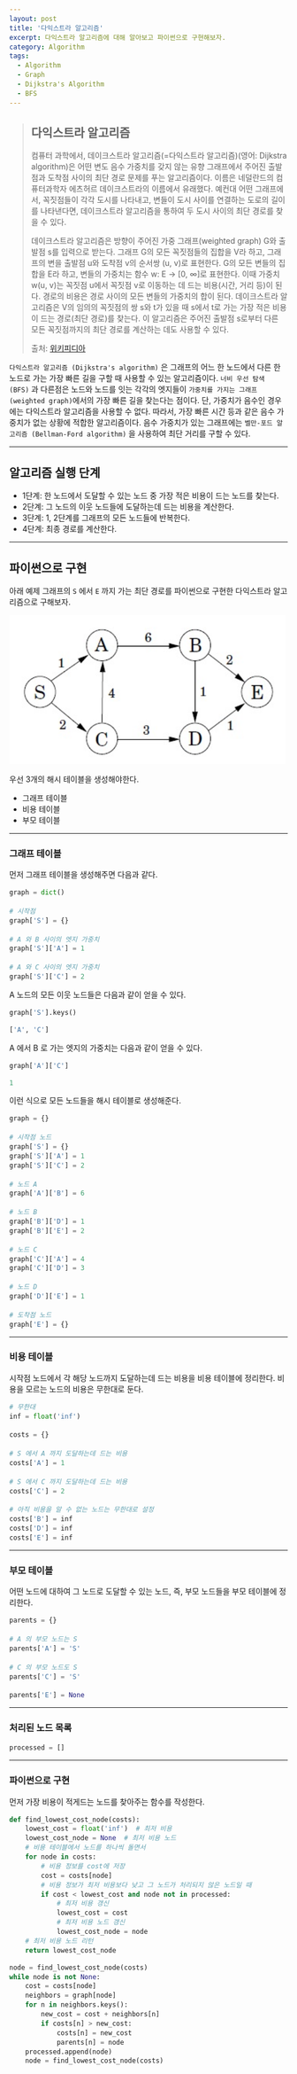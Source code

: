```yaml
---
layout: post
title: '다익스트라 알고리즘'
excerpt: 다익스트라 알고리즘에 대해 알아보고 파이썬으로 구현해보자.
category: Algorithm
tags:
  - Algorithm
  - Graph
  - Dijkstra's Algorithm
  - BFS
---
```


> ## 다익스트라 알고리즘
>
> 컴퓨터 과학에서, 데이크스트라 알고리즘(=다익스트라 알고리즘)(영어: Dijkstra algorithm)은 어떤 변도 음수 가중치를 갖지 않는 유향 그래프에서 주어진 출발점과 도착점 사이의 최단 경로 문제를 푸는 알고리즘이다. 이름은 네덜란드의 컴퓨터과학자 에츠허르 데이크스트라의 이름에서 유래했다. 예컨대 어떤 그래프에서, 꼭짓점들이 각각 도시를 나타내고, 변들이 도시 사이를 연결하는 도로의 길이를 나타낸다면, 데이크스트라 알고리즘을 통하여 두 도시 사이의 최단 경로를 찾을 수 있다.
>
> 데이크스트라 알고리즘은 방향이 주어진 가중 그래프(weighted graph) G와 출발점 s를 입력으로 받는다. 그래프 G의 모든 꼭짓점들의 집합을 V라 하고, 그래프의 변을 출발점 u와 도착점 v의 순서쌍 (u, v)로 표현한다. G의 모든 변들의 집합을 E라 하고, 변들의 가중치는 함수 w: E → [0, ∞]로 표현한다. 이때 가중치 w(u, v)는 꼭짓점 u에서 꼭짓점 v로 이동하는 데 드는 비용(시간, 거리 등)이 된다. 경로의 비용은 경로 사이의 모든 변들의 가중치의 합이 된다. 데이크스트라 알고리즘은 V의 임의의 꼭짓점의 쌍 s와 t가 있을 때 s에서 t로 가는 가장 적은 비용이 드는 경로(최단 경로)를 찾는다. 이 알고리즘은 주어진 출발점 s로부터 다른 모든 꼭짓점까지의 최단 경로를 계산하는 데도 사용할 수 있다.
>
> 출처: [위키피디아](https://ko.wikipedia.org/wiki/%EB%8D%B0%EC%9D%B4%ED%81%AC%EC%8A%A4%ED%8A%B8%EB%9D%BC_%EC%95%8C%EA%B3%A0%EB%A6%AC%EC%A6%98)


`다익스트라 알고리즘 (Dijkstra's algorithm)` 은 그래프의 어느 한 노드에서 다른 한 노드로 가는 가장 빠른 길을 구할 때 사용할 수 있는 알고리즘이다. `너비 우선 탐색 (BFS)` 과 다른점은 노드와 노드를 잇는 각각의 엣지들이 `가중치를 가지는 그래프 (weighted graph)`에서의 가장 빠른 길을 찾는다는 점이다. 단, 가중치가 음수인 경우에는 다익스트라 알고리즘을 사용할 수 없다. 따라서, 가장 빠른 시간 등과 같은 음수 가중치가 없는 상황에 적합한 알고리즘이다. 음수 가중치가 있는 그래프에는 `벨만-포드 알고리즘 (Bellman-Ford algorithm)` 을 사용하여 최단 거리를 구할 수 있다.

- - -

## 알고리즘 실행 단계

- 1단계: 한 노드에서 도달할 수 있는 노드 중 가장 적은 비용이 드는 노드를 찾는다.  
- 2단계: 그 노드의 이웃 노드들에 도달하는데 드는 비용을 계산한다.  
- 3단계: 1, 2단계를 그래프의 모든 노드들에 반복한다.  
- 4단계: 최종 경로를 계산한다.  

- - -

## 파이썬으로 구현

아래 예제 그래프의 `S` 에서 `E` 까지 가는 최단 경로를 파이썬으로 구현한 다익스트라 알고리즘으로 구해보자.

<img src="/img/algorithm/graph-ex.png" style="width: 500px">

우선 3개의 해시 테이블을 생성해야한다.  

- 그래프 테이블
- 비용 테이블
- 부모 테이블

- - -
### 그래프 테이블

먼저 그래프 테이블을 생성해주면 다음과 같다.

```py
graph = dict()

# 시작점
graph['S'] = {}

# A 와 B 사이의 엣지 가중치
graph['S']['A'] = 1

# A 와 C 사이의 엣지 가중치
graph['S']['C'] = 2
```

A 노드의 모든 이웃 노드들은 다음과 같이 얻을 수 있다.  

```py
graph['S'].keys()
```
```py
['A', 'C']
```

A 에서 B 로 가는 엣지의 가중치는 다음과 같이 얻을 수 있다.

```py
graph['A']['C']
```
```py
1
```

이런 식으로 모든 노드들을 해시 테이블로 생성해준다.

```py
graph = {}

# 시작점 노드
graph['S'] = {}
graph['S']['A'] = 1
graph['S']['C'] = 2

# 노드 A
graph['A']['B'] = 6

# 노드 B
graph['B']['D'] = 1
graph['B']['E'] = 2

# 노드 C
graph['C']['A'] = 4
graph['C']['D'] = 3

# 노드 D
graph['D']['E'] = 1

# 도착점 노드
graph['E'] = {}
```

- - -

### 비용 테이블

시작점 노드에서 각 해당 노드까지 도달하는데 드는 비용을 비용 테이블에 정리한다. 비용을 모르는 노드의 비용은 무한대로 둔다.  

```py
# 무한대
inf = float('inf')

costs = {}

# S 에서 A 까지 도달하는데 드는 비용
costs['A'] = 1

# S 에서 C 까지 도달하는데 드는 비용
costs['C'] = 2

# 아직 비용을 알 수 없는 노드는 무한대로 설정
costs['B'] = inf
costs['D'] = inf
costs['E'] = inf
```

- - -

### 부모 테이블

어떤 노드에 대하여 그 노드로 도달할 수 있는 노드, 즉, 부모 노드들을 부모 테이블에 정리한다.  

```py
parents = {}

# A 의 부모 노드는 S
parents['A'] = 'S'

# C 의 부모 노드도 S
parents['C'] = 'S'

parents['E'] = None
```

- - -

### 처리된 노드 목록

```py
processed = []
```

- - -

### 파이썬으로 구현

먼저 가장 비용이 적게드는 노드를 찾아주는 함수를 작성한다.

```py
def find_lowest_cost_node(costs):
    lowest_cost = float('inf')  # 최저 비용
    lowest_cost_node = None  # 최저 비용 노드
    # 비용 테이블에서 노드를 하나씩 돌면서
    for node in costs:
        # 비용 정보를 cost에 저장
        cost = costs[node]
        # 비용 정보가 최저 비용보다 낮고 그 노드가 처리되지 않은 노드일 때
        if cost < lowest_cost and node not in processed:
            # 최저 비용 갱신
            lowest_cost = cost
            # 최저 비용 노드 갱신
            lowest_cost_node = node
    # 최저 비용 노드 리턴
    return lowest_cost_node
```

```py
node = find_lowest_cost_node(costs)
while node is not None:
    cost = costs[node]
    neighbors = graph[node]
    for n in neighbors.keys():
        new_cost = cost + neighbors[n]
        if costs[n] > new_cost:
            costs[n] = new_cost
            parents[n] = node
    processed.append(node)
    node = find_lowest_cost_node(costs)
```

